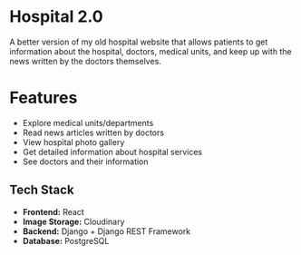 # Hospital 2.0

A better version of my old hospital website that allows patients to get information about the hospital, doctors, medical units, and keep up with the news written by the doctors themselves.

# Features
- Explore medical units/departments  
- Read news articles written by doctors
- View hospital photo gallery
- Get detailed information about hospital services
- See doctors and their information

## Tech Stack

- **Frontend:** React  
- **Image Storage:** Cloudinary  
- **Backend:** Django + Django REST Framework  
- **Database:** PostgreSQL
